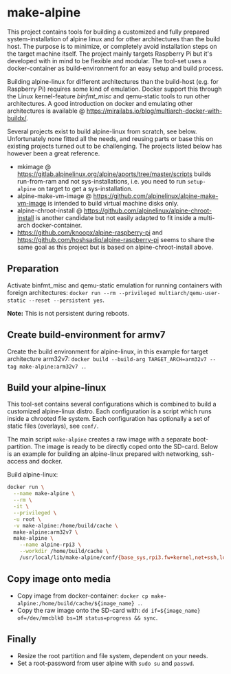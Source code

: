 # make-alpine

This project contains tools for building a customized and fully prepared
system-installation of alpine linux and for other architectures than the build
host. The purpose is to minimize, or completely avoid installation steps on the
target machine itself. The project mainly targets Raspberry Pi but it's
developed with in mind to be flexible and modular. The tool-set uses a
docker-container as build-environment for an easy setup and build process.

Building alpine-linux for different architectures than the build-host (e.g.
for Raspberry Pi) requires some kind of emulation. Docker support this through
the Linux kernel-feature *binfmt_misc* and qemu-static tools to run other
architectures. A good introduction on docker and emulating other architectures
is available @ <https://mirailabs.io/blog/multiarch-docker-with-buildx/>.

Several projects exist to build alpine-linux from scratch, see below.
Unfortunately none fitted all the needs, and reusing parts or base this on
existing projects turned out to be challenging. The projects listed below has
however been a great reference.

* mkimage @ <https://gitlab.alpinelinux.org/alpine/aports/tree/master/scripts>
  builds run-from-ram and not sys-installations, i.e. you need to run
  `setup-alpine` on target to get a sys-installation.
* alpine-make-vm-image @ <https://github.com/alpinelinux/alpine-make-vm-image>
  is intended to build virtual machine disks only.
* alpine-chroot-install @ <https://github.com/alpinelinux/alpine-chroot-install>
  is another candidate but not easily adapted to fit inside a multi-arch
  docker-container.
* <https://github.com/knoopx/alpine-raspberry-pi> and
  <https://github.com/hoshsadiq/alpine-raspberry-pi> seems to share the same
  goal as this project but is based on alpine-chroot-install above.

## Preparation

Activate binfmt_misc and qemu-static emulation for running containers with
foreign architectures:
`docker run --rm --privileged multiarch/qemu-user-static --reset --persistent yes`.

**Note:** This is not persistent during reboots.

## Create build-environment for armv7

Create the build environment for alpine-linux, in this example for target
architecture arm32v7:
`docker build --build-arg TARGET_ARCH=arm32v7 --tag make-alpine:arm32v7 .`.

## Build your alpine-linux

This tool-set contains several configurations which is combined to build a
customized alpine-linux distro. Each configuration is a script which runs inside
a chrooted file system. Each configuration has optionally a set of static files
(overlays), see `conf/`.

The main script `make-alpine` creates a raw image with a separate
boot-partition. The image is ready to be directly coped onto the SD-card. Below
is an example for building an alpine-linux prepared with networking, ssh-access
and docker.

Build alpine-linux:

```bash
docker run \
  --name make-alpine \
  --rm \
  -it \
  --privileged \
  -u root \
  -v make-alpine:/home/build/cache \
  make-alpine:arm32v7 \
  make-alpine \
    --name alpine-rpi3 \
    --workdir /home/build/cache \
    /usr/local/lib/make-alpine/conf/{base_sys,rpi3.fw+kernel,net+ssh,location_se,docker}
```

## Copy image onto media

* Copy image from docker-container:
`docker cp make-alpine:/home/build/cache/${image_name} .`.
* Copy the raw image onto the SD-card with:
`dd if=${image_name} of=/dev/mmcblk0 bs=1M status=progress && sync`.

## Finally

* Resize the root partition and file system, dependent on your needs.
* Set a root-password from user alpine with `sudo su` and `passwd`.
